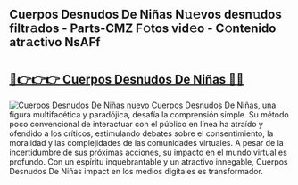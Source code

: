 ## Cuerpos Desnudos De Niñas N𝚞𝚎vos desn𝚞dos filtr𝚊dos - Parts-CMZ F𝚘tos vid𝚎o - C𝚘ntenido atr𝚊ctivo NsAFf

# <h2><a href="http://mb32wxn.tromn.icu/?c=Cuerpos+Desnudos+De+Ni%c3%b1as">🔗👉👉👉 Cuerpos Desnudos De Niñas 🔗🔗</a></h2>

[![Cuerpos Desnudos De Niñas nuevo](https://i.imgur.com/pEAQMta.gif)](http://mb32wxn.tromn.icu/?c=Cuerpos+Desnudos+De+Ni%c3%b1as)
Cuerpos Desnudos De Niñas, una figura multifacética y paradójica, desafía la comprensión simple. Su método poco convencional de interactuar con el público en línea ha atraído y ofendido a los críticos, estimulando debates sobre el consentimiento, la moralidad y las complejidades de las comunidades virtuales. A pesar de la incertidumbre de sus próximas acciones, su impacto en el mundo virtual es profundo. Con un espíritu inquebrantable y un atractivo innegable, Cuerpos Desnudos De Niñas impact en los medios digitales es transformador.
